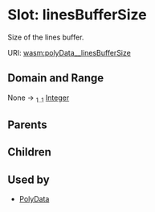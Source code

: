 
# Slot: linesBufferSize


Size of the lines buffer.

URI: [wasm:polyData__linesBufferSize](https://w3id.org/itk/wasmpolyData__linesBufferSize)


## Domain and Range

None &#8594;  <sub>1..1</sub> [Integer](types/Integer.md)

## Parents


## Children


## Used by

 * [PolyData](PolyData.md)
